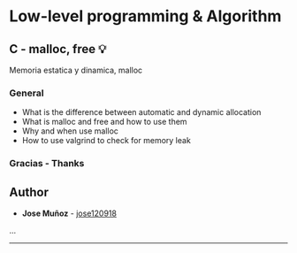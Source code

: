 # Low-level programming & Algorithm

## C - malloc, free :bulb:

Memoria estatica y dinamica, malloc

### General

* What is the difference between automatic and dynamic allocation
* What is malloc and free and how to use them
* Why and when use malloc
* How to use valgrind to check for memory leak

### Gracias - Thanks

## Author
* **Jose Muñoz** - [jose120918](https://github.com/jose120918/)

...

---
